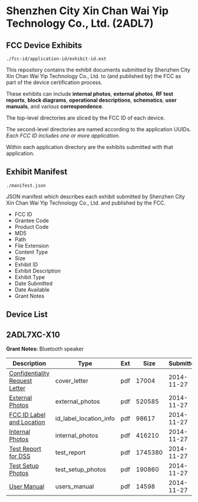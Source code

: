 # Shenzhen City Xin Chan Wai Yip Technology Co., Ltd. (2ADL7)
## FCC Device Exhibits

```
./fcc-id/application-id/exhibit-id.ext
```

This repository contains the exhibit documents submitted by Shenzhen City Xin Chan Wai Yip Technology Co., Ltd. to (and published by) the FCC as part of the device certification process.

These exhibits can include **internal photos**, **external photos**, **RF test reports**, **block diagrams**, **operational descriptions**, **schematics**, **user manuals**, and various **correspondence**.

The top-level directories are sliced by the FCC ID of each device.

The second-level directories are named according to the application UUIDs. *Each FCC ID includes one or more application.*

Within each application directory are the exhibits submitted with that application. 

## Exhibit Manifest

```
./manifest.json
```

JSON manifest which describes each exhibit submitted by Shenzhen City Xin Chan Wai Yip Technology Co., Ltd. and published by the FCC.

- FCC ID
- Grantee Code
- Product Code
- MD5
- Path
- File Extension
- Content Type
- Size
- Exhibit ID
- Exhibit Description
- Exhibit Type
- Date Submitted
- Date Available
- Grant Notes

## Device List
## 2ADL7XC-X10
**Grant Notes:** Bluetooth speaker

| Description | Type | Ext | Size | Submitted | Available |
| ----------- | ---- | --- | ---- | --------- | --------- |
| [Confidentiality Request Letter](2ADL7XC-X10/0fe6cc3e008883d85d08e6caaaabe267/2457308.pdf) | cover_letter | pdf | 17004 | 2014-11-27 | 2014-11-27 |
| [External Photos](2ADL7XC-X10/0fe6cc3e008883d85d08e6caaaabe267/2457309.pdf) | external_photos | pdf | 520585 | 2014-11-27 | 2014-11-27 |
| [FCC ID Label and Location](2ADL7XC-X10/0fe6cc3e008883d85d08e6caaaabe267/2457311.pdf) | id_label_location_info | pdf | 98617 | 2014-11-27 | 2014-11-27 |
| [Internal Photos](2ADL7XC-X10/0fe6cc3e008883d85d08e6caaaabe267/2457310.pdf) | internal_photos | pdf | 416210 | 2014-11-27 | 2014-11-27 |
| [Test Report for DSS](2ADL7XC-X10/0fe6cc3e008883d85d08e6caaaabe267/2457313.pdf) | test_report | pdf | 1745380 | 2014-11-27 | 2014-11-27 |
| [Test Setup Photos](2ADL7XC-X10/0fe6cc3e008883d85d08e6caaaabe267/2457312.pdf) | test_setup_photos | pdf | 190860 | 2014-11-27 | 2014-11-27 |
| [User Manual](2ADL7XC-X10/0fe6cc3e008883d85d08e6caaaabe267/2457314.pdf) | users_manual | pdf | 14598 | 2014-11-27 | 2014-11-27 |
